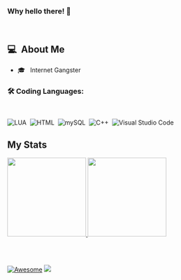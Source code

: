 ### Why hello there! 👋
<br />

## 💻 &nbsp;About Me 

- 🎓 &nbsp; Internet Gangster


### 🛠 Coding Languages: 

<br />

![LUA](https://img.shields.io/badge/-LUA-05122A?style=flat&logo=lua)&nbsp;
![HTML](https://img.shields.io/badge/-HTML-05122A?style=flat&logo=html)&nbsp;
![mySQL](https://img.shields.io/badge/-MYSQL-05122A?style=flat&logo=mysql)&nbsp;
![C++](https://img.shields.io/badge/-C++-05122A?style=flat&logo=C%2B%2B&logoColor=00599C)&nbsp;
![Visual Studio Code](https://img.shields.io/badge/-Visual%20Studio%20Code-05122A?style=flat&logo=visual-studio-code&logoColor=007ACC)&nbsp;


## My Stats
<p>
<a href="https://github.com/AVS1508">
  <img height="180em" src="https://github-readme-stats.vercel.app/api?username=floraiin&show_icons=true&theme=radical" />
  <img height="180em" src="https://github-readme-stats-eight-theta.vercel.app/api/top-langs/?username=floraiin&theme=radical&layout=compact&exclude_lang=java+r" />
</a>
</p>

<br />
<br />

[![Awesome](https://awesome.re/badge.svg)](https://awesome.re) ![](https://komarev.com/ghpvc/?username=CruelSec&color=red)
